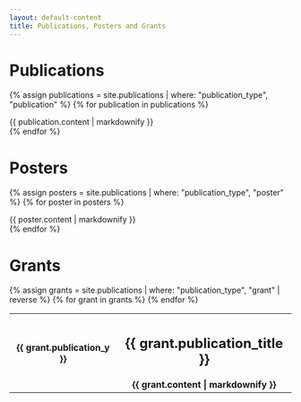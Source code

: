 ```yaml
---
layout: default-content
title: Publications, Posters and Grants
---
```

# Publications

{% assign publications = site.publications | where: "publication_type", "publication" %}
{% for publication in publications %}
  <div class="publication__content">
    {{ publication.content | markdownify }} <a href="{{ publication.publication_link}}" target="_blank"><i class="icon-share2"></i></a>
  </div>
{% endfor %}

# Posters

{% assign posters = site.publications | where: "publication_type", "poster" %}
{% for poster in posters %}
  <div class="publication__content">
    {{ poster.content | markdownify }} <a href="{{ poster.publication_link}}" target="_blank"><i class="icon-share2"></i></a>
  </div>
{% endfor %}

# Grants
<div class="publication__content">
  <table>
    <thead>
    </thead>
    <tbody>
      {% assign grants = site.publications | where: "publication_type", "grant" | reverse %}
      {% for grant in grants %}
      <tr class="border__bottom">
        <th>{{ grant.publication_y }}</th>
        <th>
          <div class="grant__details">
            <h2>{{ grant.publication_title }}</h2>
            {{ grant.content | markdownify }}
          </div>
        </th>
      </tr>
      {% endfor %}
    </tbody>
  </table>
</div>